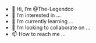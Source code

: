 - 👋 Hi, I’m @The-Legendco
- 👀 I’m interested in ...
- 🌱 I’m currently learning ...
- 💞️ I’m looking to collaborate on ...
- 📫 How to reach me ...

<!---
The-Legendco/The-Legendco is a ✨ special ✨ repository because its `README.md` (this file) appears on your GitHub profile.
You can click the Preview link to take a look at your changes.
--->
